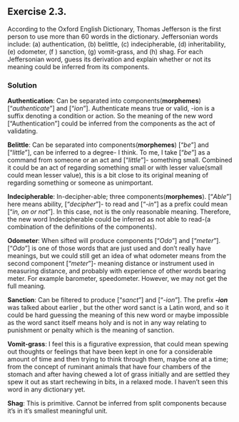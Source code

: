 ## Exercise 2.3.

According to the Oxford English Dictionary, Thomas Jefferson is the first person to use more than 60 words in the dictionary. Jeffersonian words include: (a) authentication, (b) belittle, (c) indecipherable, (d) inheritability, (e) odometer, (f ) sanction, (g) vomit-grass, and (h) shag. For each Jeffersonian
word, guess its derivation and explain whether or not its meaning could be inferred from its components. 

### Solution

**Authentication**: Can be separated into components(**morphemes**) [“*authenticate*”] and [“*ion*”]. Authenticate means true or valid, -ion is a suffix denoting a condition or action. So the meaning of the new word [“Authentication”] could be inferred from the components as the act of validating.

**Belittle**: Can be separated into components(**morphemes**) [“*be*”] and [“*little*”], can be inferred to a degree- I think. To me, I take [“*be*”] as a command from someone or an act and [“*little*”]- something small. Combined it could be an act of regarding something small or with lesser value(small could mean lesser value), this is a bit close to its original meaning of regarding something or someone as unimportant.

**Indecipherable**: In-decipher-able; three components(**morphemes**). [“*Able*”] here means ability, [“*decipher*”]- to read and [“*-in*”] as a prefix could mean [“*in, on or not*”]. In this case, not is the only reasonable meaning. Therefore, the new word Indecipherable could be inferred as not able to read-(a combination of the definitions of the components).

**Odometer**: When sifted will produce components [“*Odo*”] and [“*meter*”]. [“*Odo*”] is one of those words that are just used and don’t really have meanings, but we could still get an idea of what odometer means from the second component [“*meter*”]- meaning distance or instrument used in measuring distance, and probably with experience of other words bearing meter. For example barometer, speedometer. However, we may not get the full meaning.

**Sanction**: Can be filtered to produce [“*sanct*”] and [“*-ion*”]. The prefix ***-ion*** was talked about earlier , but the other word sanct is a Latin word, and so it could be hard guessing the meaning of this new word or maybe impossible as the word sanct itself means holy and is not in any way relating to punishment or penalty which is the meaning of sanction.

**Vomit-grass**: I feel this is a figurative expression, that could mean spewing out thoughts or feelings that have been kept in one for a considerable amount of time and then trying to think through them, maybe one at a time; from the concept of ruminant animals that have four chambers of the stomach and after having chewed a lot of grass initially and are settled they spew it out as start rechewing in bits, in a relaxed mode. I haven’t seen this word in any dictionary yet.

**Shag**: This is primitive. Cannot be inferred from split components because it’s in it’s smallest meaningful unit.


